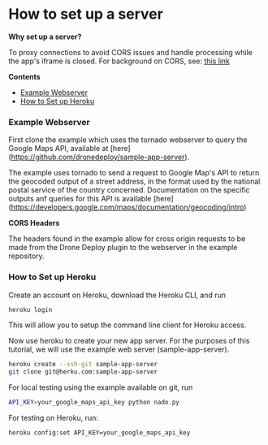 # How to set up a server

**Why set up a server?**

To proxy connections to avoid CORS issues and handle processing while the app's iframe is closed. For background on CORS, see: [this link](https://developer.mozilla.org/en-US/docs/Web/HTTP/Access_control_CORS)

**Contents**
- [Example Webserver](#examplewebserver)
- [How to Set up Heroku](#howtosetupheroku)

### Example Webserver

First clone the example which uses the tornado webserver to query the Google Maps API, available at [here] (https://github.com/dronedeploy/sample-app-server).

The example uses tornado to send a request to Google Map's API to return the geocoded output of a street address, in the format used by the national postal service of the country concerned. Documentation on the specific outputs anf queries for this API is available [here] (https://developers.google.com/maps/documentation/geocoding/intro)

**CORS Headers**

The headers found in the example allow for cross origin requests to be made from the Drone Deploy plugin to the webserver in the example repository.

### How to Set up Heroku

Create an account on Heroku, download the Heroku CLI, and run

```bash
heroku login
```

This will allow you to setup the command line client for Heroku access.

Now use heroku to create your new app server. For the purposes of this tutorial, we will use the example web server (sample-app-server).

```bash
heroku create --ssh-git sample-app-server
git clone git@herku.com:sample-app-server
```

For local testing using the example available on git, run

```bash
API_KEY=your_google_maps_api_key python nado.py
```

For testing on Heroku, run:

```bash
heroku config:set API_KEY=your_google_maps_api_key
```